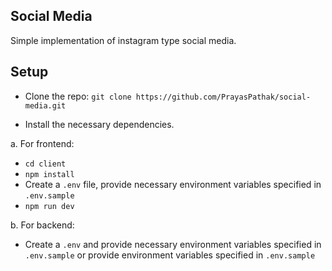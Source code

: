 ## Social Media

Simple implementation of instagram type social media.

## Setup

- Clone the repo: `git clone https://github.com/PrayasPathak/social-media.git`

- Install the necessary dependencies.

a. For frontend:

- `cd client`
- `npm install`
- Create a `.env` file, provide necessary environment variables specified in `.env.sample`
- `npm run dev`

b. For backend:

- Create a `.env` and provide necessary environment variables specified in `.env.sample` or provide environment variables specified in `.env.sample`
